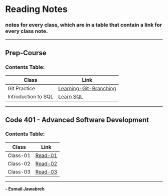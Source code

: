 # Reading Notes
### notes for every class, which are in a table that contain a link for every class note.
---

## Prep-Course
### Contents Table:

|   Class             |     Link                                                                                                |
| ----------------    | ----------------------------------------------------                                                    |
| Git Practice        | [Learning-Git-Branching](https://github.com/Esmail-Jawabreh/Learning-Git-Branching#42-juggling-commits) |
| Introduction to SQL | [Learn SQL](https://github.com/Esmail-Jawabreh/reading-notes/blob/main/PrepCourse/sql.MD)               |


---


## Code 401 - Advanced Software Development
### Contents Table:

|   Class                |     Link                                                                                                |
| ----------------       | ----------------------------------------------------                                                    |
|       Class-01         | [Read-01](https://github.com/Esmail-Jawabreh/reading-notes/blob/main/Read%20Classes/Read-Class-01.md)   |
|       Class-02         | [Read-02](https://github.com/Esmail-Jawabreh/reading-notes/blob/main/Read%20Classes/Read-Class-02.md)   |
|       Class-03         | [Read-03]()   | 

--- 
**- Esmail Jawabreh**